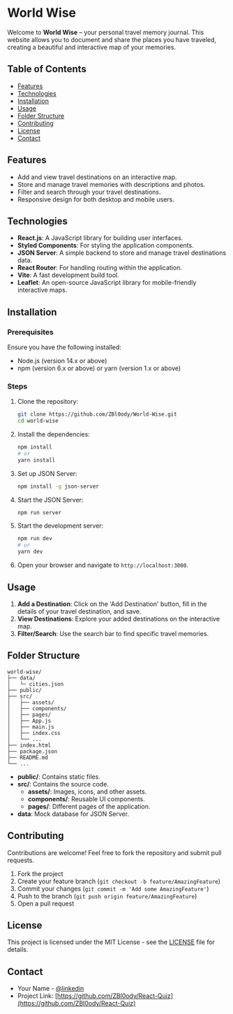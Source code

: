 # World Wise

Welcome to **World Wise** – your personal travel memory journal. This website allows you to document and share the places you have traveled, creating a beautiful and interactive map of your memories.

## Table of Contents

- [Features](#features)
- [Technologies](#technologies)
- [Installation](#installation)
- [Usage](#usage)
- [Folder Structure](#folder-structure)
- [Contributing](#contributing)
- [License](#license)
- [Contact](#Contact)

## Features

- Add and view travel destinations on an interactive map.
- Store and manage travel memories with descriptions and photos.
- Filter and search through your travel destinations.
- Responsive design for both desktop and mobile users.

## Technologies

- **React.js**: A JavaScript library for building user interfaces.
- **Styled Components**: For styling the application components.
- **JSON Server**: A simple backend to store and manage travel destinations data.
- **React Router**: For handling routing within the application.
- **Vite**: A fast development build tool.
- **Leaflet**: An open-source JavaScript library for mobile-friendly interactive maps.

## Installation

### Prerequisites

Ensure you have the following installed:

- Node.js (version 14.x or above)
- npm (version 6.x or above) or yarn (version 1.x or above)

### Steps

1. Clone the repository:
   ```bash
   git clone https://github.com/ZBl0ody/World-Wise.git
   cd world-wise
   ```

2. Install the dependencies:
   ```bash
   npm install
   # or
   yarn install
   ```

3. Set up JSON Server:
   ```bash
   npm install -g json-server
   ```

4. Start the JSON Server:
   ```bash
   npm run server
   ```

5. Start the development server:
   ```bash
   npm run dev
   # or
   yarn dev
   ```

6. Open your browser and navigate to `http://localhost:3000`.

## Usage

1. **Add a Destination**: Click on the 'Add Destination' button, fill in the details of your travel destination, and save.
2. **View Destinations**: Explore your added destinations on the interactive map.
3. **Filter/Search**: Use the search bar to find specific travel memories.

## Folder Structure

```
world-wise/
├── data/
│   └─ cities.json
├── public/
├── src/
│   ├── assets/
│   ├── components/
│   ├── pages/
│   ├── App.js
│   ├── main.js
│   ├── index.css
│   └── ...
├── index.html
├── package.json
├── README.md
└── ...
```

- **public/**: Contains static files.
- **src/**: Contains the source code.
  - **assets/**: Images, icons, and other assets.
  - **components/**: Reusable UI components.
  - **pages/**: Different pages of the application.
- **data**: Mock database for JSON Server.

## Contributing

Contributions are welcome! Feel free to fork the repository and submit pull requests.

1. Fork the project
2. Create your feature branch (`git checkout -b feature/AmazingFeature`)
3. Commit your changes (`git commit -m 'Add some AmazingFeature'`)
4. Push to the branch (`git push origin feature/AmazingFeature`)
5. Open a pull request

## License

This project is licensed under the MIT License - see the [LICENSE](LICENSE) file for details.

## Contact

- Your Name - [@linkedin](https://www.linkedin.com/in/ahmed-samir-abdon-b99156280/)
- Project Link: [https://github.com/ZBl0ody/React-Quiz](https://github.com/ZBl0ody/React-Quiz)

